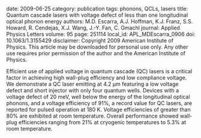 date: 2009-06-25
category: publication
tags: phonons, QCLs, lasers
title: Quantum cascade lasers with voltage defect of less than one longitudinal optical phonon energy
authors: M.D. Escarra, A.J. Hoffman, K.J. Franz, S.S. Howard, R. Cendejas, X.J. Wang, J.-Y. Fan, C. Gmachl
journal: Applied Physics Letters
volume: 95
page: 251114
local_id: APL_MDEscarra_0906
doi: 10.1063/1.3155429
disclaimer: Copyright 2009 American Institute of Physics. This article may be downloaded for personal use only. Any other use requires prior permission of the author and the American Institute of Physics.

Efficient use of applied voltage in quantum cascade (QC) lasers is a critical
factor in achieving high wall-plug efficiency and low compliance voltage. We
demonstrate a QC laser emitting at 4.2 µm featuring a low voltage defect and
short injector with only four quantum wells. Devices with a voltage defect of
20 meV, well below the energy of the longitudinal optical phonons, and a voltage
efficiency of 91%, a record value for QC lasers, are reported for pulsed
operation at 180 K. Voltage efficiencies of greater than 80% are exhibited at
room temperature. Overall performance showed wall-plug efficiencies ranging
from 21% at cryogenic temperatures to 5.3% at room temperature.